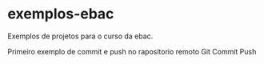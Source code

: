 # exemplos-ebac
Exemplos de projetos para o curso da ebac.

Primeiro exemplo de commit e push no rapositorio remoto
Git Commit Push